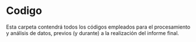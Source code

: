 # Codigo
Esta carpeta contendrá todos los códigos empleados para el procesamiento y análisis de datos, previos (y durante) a la realización del informe final.